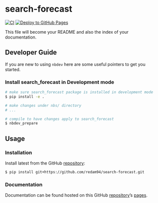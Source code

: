 # search-forecast


<!-- WARNING: THIS FILE WAS AUTOGENERATED! DO NOT EDIT! -->

[![CI](https://github.com/redam94/search-forecast/actions/workflows/test.yaml/badge.svg)](https://github.com/redam94/search-forecast/actions/workflows/test.yaml)
[![Deploy to GitHub
Pages](https://github.com/redam94/search-forecast/actions/workflows/deploy.yaml/badge.svg)](https://github.com/redam94/search-forecast/actions/workflows/deploy.yaml)

This file will become your README and also the index of your
documentation.

## Developer Guide

If you are new to using `nbdev` here are some useful pointers to get you
started.

### Install search_forecast in Development mode

``` sh
# make sure search_forecast package is installed in development mode
$ pip install -e .

# make changes under nbs/ directory
# ...

# compile to have changes apply to search_forecast
$ nbdev_prepare
```

## Usage

### Installation

Install latest from the GitHub
[repository](https://github.com/redam94/search-forecast):

``` sh
$ pip install git+https://github.com/redam94/search-forecast.git
```

### Documentation

Documentation can be found hosted on this GitHub
[repository](https://github.com/redam94/search-forecast)’s
[pages](https://redam94.github.io/search-forecast/).
